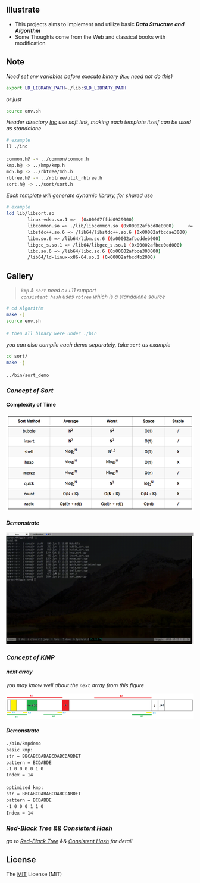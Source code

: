 ## Illustrate
- This projects aims to implement and utilize basic _**Data Structure and Algorithm**_
- Some Thoughts come from the Web and classical books with modification

## Note
_Need set env variables before execute binary (`Mac` need not do this)_

```bash
export LD_LIBRARY_PATH=./lib:$LD_LIBRARY_PATH
```
_or just_

```bash
source env.sh
```

_Header directory [Inc](./inc) use soft link, making each template itself can be used as standalone_

```bash
# example
ll ./inc

common.h@ -> ../common/common.h
kmp.h@ -> ../kmp/kmp.h
md5.h@ -> ../rbtree/md5.h
rbtree.h@ -> ../rbtree/util_rbtree.h
sort.h@ -> ../sort/sort.h
```

_Each template will generate dynamic library, for shared use_

```bash
# example
ldd lib/libsort.so
        linux-vdso.so.1 =>  (0x00007ffdd0929000)
        libcommon.so => ./lib/libcommon.so (0x00002afbcd8e0000)     <= mylib
        libstdc++.so.6 => /lib64/libstdc++.so.6 (0x00002afbcdae3000)
        libm.so.6 => /lib64/libm.so.6 (0x00002afbcddeb000)
        libgcc_s.so.1 => /lib64/libgcc_s.so.1 (0x00002afbce0ed000)
        libc.so.6 => /lib64/libc.so.6 (0x00002afbce303000)
        /lib64/ld-linux-x86-64.so.2 (0x00002afbcd4b2000)
```

## Gallery

> _`kmp` & `sort` need c++11 support_<br>
_`consistent hash` uses `rbtree` which is a standalone source_

```bash
# cd Algorithm
make -j
source env.sh

# then all binary were under ./bin
```
_you can also compile each demo separately, take `sort` as example_

```bash
cd sort/
make -j

../bin/sort_demo
```

### _Concept of Sort_
#### Complexity of Time
![](./res/sort_table.png)
#### _Demonstrate_
![](./res/sortdemo.gif)

### _Concept of KMP_
#### _next array_
_you may know well about the `next` array from this figure_

![](./res/next.png)

#### _Demonstrate_
```bash
./bin/kmpdemo
basic kmp:
str = BBCABCDABABCDABCDABDET
pattern = BCDABDE
-1 0 0 0 0 1 0
Index = 14

optimized kmp:
str = BBCABCDABABCDABCDABDET
pattern = BCDABDE
-1 0 0 0 1 1 0
Index = 14
```

### _Red-Black Tree && Consistent Hash_
_go to [Red-Black Tree](./rbtree) && [Consistent Hash](./conhash) for detail_

## License
The [MIT](./LICENSE.txt) License (MIT)
